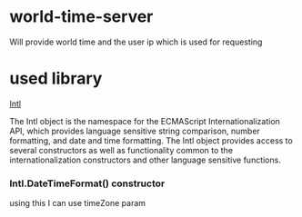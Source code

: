 # world-time-server
Will provide world time and the user ip which is used for requesting 

# used library
[Intl](https://developer.mozilla.org/en-US/docs/Web/JavaScript/Reference/Global_Objects/Intl)

  The Intl object is the namespace for the ECMAScript Internationalization API, which provides language sensitive string comparison, number formatting, and date and time formatting. The Intl object provides access to several constructors as well as functionality common to the internationalization constructors and other language sensitive functions.

### Intl.DateTimeFormat() constructor    
using this I can use timeZone param
